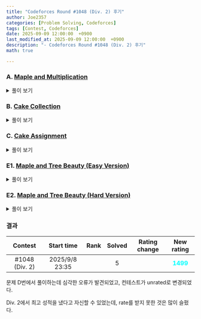 ```yaml
---
title: "Codeforces Round #1048 (Div. 2) 후기"
author: Joe2357
categories: [Problem Solving, Codeforces]
tags: [Contest, Codeforces]
date: 2025-09-09 12:00:00  +0900
last_modified_at: 2025-09-09 12:00:00  +0900
description: "- Codeforces Round #1048 (Div. 2) 후기"
math: true

---
```



### A. [Maple and Multiplication](https://codeforces.com/contest/2139/problem/A)

<details markdown="1"><summary>풀이 보기</summary>
#### 풀이  

풀이는 아래 3가지로 정리 가능하다.

- 만약 $a = b$라면, 연산이 필요 없다. $ans = 0$
- 만약 $a ~ \vert ~ b$ 또는 $b ~ \vert ~ a$라면, 제수에 **몫**만큼 곱해주면 $a=b$를 얻어낼 수 있다. $ans = 1$
- 그 이외의 상황에서는, $a = a \times b$, $b = b \times a$를 해주면 $a=b$를 항상 얻어낼 수 있다. $ans = 2$

위 case를 제외한 경우는 없으므로, 각 case에 맞는 상황을 찾고 답을 출력해주면 된다.


#### 코드

```c
#include <stdio.h>

int main() {
    int t;
    scanf("%d", &t);
    while (t--) {
        int a, b;
        scanf("%d %d", &a, &b);

        if (a == b) {
            printf("0\n");
        } else if (a % b == 0 || b % a == 0) {
            printf("1\n");
        } else {
            printf("2\n");
        }
    }
    return 0;
}
```

</details>

### B. [Cake Collection](https://codeforces.com/contest/2139/problem/B)

<details markdown="1"><summary>풀이 보기</summary>
#### 풀이  
각 오븐에서 만들어지는 케이크는 **가져가지 않으면 누적된다**는 것이 문제의 핵심이다.


우선 다른 문제를 생각해보자. 전체 $m$초 중에서 1번의 행동 기회만 주어질 때, "<u>한 번의 행동</u>으로 최대한 많이" 가져가는 것을 목표로 삼아보자. 이 문제의 정답은 $\max([a_1, a_2, \cdots, a_n]) \times m$이 된다. 만약 $max([a_1, a_2, \cdots, a_n]) = a_i$라고 하면, 우린 **마지막 순간에** $i$번째 오븐에 가서 케이크를 모두 가져오면 케이크를 최대로 가져오는 것이다. 1번의 행동으로 최대의 케이크를 얻기 위해서는 1초당 최대의 케이크를 만들어내는 오븐인 $i$를 마지막에 방문해야한다는 사실을 알 수 있다.

이걸 고려하며 다시 원래 문제를 생각해보자. $m$초때는 $i$번째 오븐을 방문할 것이므로, 그 이전에는 $i$번째 오븐을 방문할 필요가 없다. 그럼 문제의 정답 $ans$를 아래와 같이 작은 문제로 분할할 수 있는 기회가 보인다. 


$$
\begin{aligned}
ans_m &= ans_{m-1} + \max([a_1, a_2, \cdots, a_n]) \times m\\
&= ans_{m-2} + \max([a_1, a_2, \cdots, a_n] - [a_i]) \times (m-1) + \max([a_1, a_2, \cdots, a_n]) \times m \\
&\cdots
\end{aligned}
$$


계속해서 작은 문제로 분할해나갈 수 있으며, 그 때의 최종 정답은 $\sum_{i=0}^{\min(m, n)} a_i \times (m - i)$이 된다. 이 때 배열 $a$는 **비오름차순** 정렬이 되어있다고 가정한다.

결론으로는, 문제 해결을 위해서는 오븐의 케이크 생성량 $a$를 먼저 비오름차순으로 정렬하고, 위 수식의 값을 도출해내면 된다.



여담인데, 처음 코드를 제출했을 때는 계속 오답을 받았다. $\max(time~\times~cakes) \leq 10^{13}$이라 계산 중 overflow가 발생하는 것이라고 생각해서 `long long`도 활용해보았지만 계속 오답을 받았다. 결국 이 문제에서 `-4` 페널티를 받고, overflow 고려를 딱히 하지 않아도 되는 `C++`로 코드를 다시 짜서 제출하였다.

하지만, 이후 다시 풀어보니 문제는 overflow가 아닌 **정렬**에 있었다. `C`에서는 정렬을 돕기 위한 `qsort`라는 함수가 있는데, 여기에 사용하는 `cmp` 사용자 정의 함수를 만드는 과정에서 문제가 있었다. 나는 지금까지 오름차순 정렬을 위해 아래와 같이 `cmp` 함수를 정의했었다.

```c
int cmp(ll* a, ll* b) {
    return *a > *b; // 오름차순 정렬
}
```

문제에서 원하는 바는 비오름차순이었으므로 반대로 정렬해주면 된다고 생각했다.

```c
int cmp(ll* a, ll* b) {
    return *a < *b; // 비오름차순 정렬
}
```

하지만 결과는 오답이었다. `cmp` 함수를 `<stdlib.h>`에 있는 형식에 맞춰서 다시 작성하니 그때서야 통과되는 것을 확인할 수 있었다. 이 문제에서부터, 나는 "contest는 `C++`로 코드를 짤 것"을 다짐하게 되었다. `C++` 언어 연습을 좀 하고, 다음 contest부터는 `C++`로 참여하려한다.


#### 코드

```c
#include <stdio.h>

typedef long long ll;

#define MAX_IDX (ll)(1e5)

ll arr[MAX_IDX];

#define min(a, b) (((a) > (b)) ? (b) : (a))

int desc(const void* p, const void* q) {
    ll x = *(const ll*)p, y = *(const ll*)q;
    if (x < y) return 1;
    if (x > y) return -1;
    return 0;
}


int main() {
    int t;
    scanf("%d", &t);
    while (t--) {
        int n, m;
        scanf("%d %d", &n, &m);
        for (int i = 0; i < n; ++i) {
            scanf("%lld", arr + i);
        }
        qsort(arr, n, sizeof(ll), desc);

        ll ret = 0;
        for (int i = 0; i < min(m, n); ++i) {
            ret += (arr[i] * (m - i));
        }
        printf("%lld\n", ret);
    }
    return 0;
}
```

</details>

### C. [Cake Assignment](https://codeforces.com/contest/2139/problem/C)

<details markdown="1"><summary>풀이 보기</summary>
#### 풀이  

가능한 연산은 아래 2가지다.

- `OP1` : Chocola이 Vanilla에게 케이크를 절반 준다
- `OP2` : Vanilla가 Chocola에게 케이크를 절반 준다

현재 상태 $(A, B)$를 (`Chocola가 가진 케이크 수`, `Vanilla가 가진 케이크 수`)로 정의하자. 이 때 문제의 정의에 의해 $A + B = 2^{k+1}$이다. 이제 각 연산을 다시 생각해보자. 현재 상태를 $(A, 2^{k+1} - A)$라고 했을 때, 각 연산의 결과는 아래와 같아진다.

- `OP1` : $(A, 2^{k+1} - A) \rightarrow (\frac{A}{2}, 2^{k+1} - \frac{A}{2})$
- `OP2` : $(A, 2^{k+1} - A) \rightarrow (2^k + \frac{A}{2}, 2^k - \frac{A}{2})$

우리의 목표는 Chocola의 케이크 $2^k$개를 $x$개로 만드는 과정을 찾는 것이다. 연산을 한 번 할때마다 Chocola의 케이크 $A$는 $\frac{A}{2}$ 또는 $\frac{A}{2} + 2^k$이 된다. 완전탐색으로 답을 찾을 수 있을 것 같지만, 문제에서 depth의 최댓값은 $120$번이라고 얘기하고 있다. $2^{120}$가지의 탐색은 불가능할 것이다.

변경된 연산을 다시 한 번 자세히 보면, Chocola가 가지고 있던 케이크 $A$는 항상 $\frac{A}{2}$로 바뀌는 것을 볼 수 있다. `OP2` 연산에서는 $2^k$가 추가되는 것을 볼 수 있다. 이걸 비트로 다시 생각해보면, <u>$A$를 한칸 오른쪽으로 민 다음</u>, 연산에 따라서 $2^k$를 추가하는 것으로도 이해할 수 있다. $2^k$를 추가하는 것은 <u>가장 왼쪽에 비트를 on하는 것</u>과도 같다!

$k$가 주어졌을 때, Chocola가 가진 케이크의 초기값은 $2^k$개이다. $k = 4$일 때를 예시로 들면, 이걸 비트로 표현하면 $10000$이 된다. 비트 $k + 1 = 5$자리로 표현 가능하다. 연산을 아무리 진행해도 비트 자릿수는 최대 $5$자리이다. 이 때 $2^k$가 추가되는 것은 비트의 가장 왼쪽 자리가 on되는 것이라고 얘기할 수 있다.

즉, 초기 상태 $1000\cdots00$에서 원하는 결과값 $x$를 만들어내기 위해서 각 상태마다 **비트를 오른쪽으로 1칸 민 다음** 필요에 따라 가장 왼쪽에 비트를 추가해나가는 과정으로 결과를 찾아내면 된다. 이 방법을 구현한 코드가 아래 정답과 같다.

에디토리얼에는 다른 풀이가 존재한다. 에디토리얼의 풀이를 정리해보면 다음과 같다.

- 어떤 상태 $(a, b)$가 주어졌을 때, 그 <u>이전 상태</u>로 되돌아가는 방법은 **단 1개 존재한다**
  - $a < b$라면 `OP1`이 실행되었었다는 의미이며, 이전 상태는 $(2a,b - a)$였다
  - $a > b$라면 `OP2`가 실행되었었다는 의미이며, 이전 상태는 $(a - b, 2b)$였다

끝 상태를 $(x, 2^{k+1} - x)$, 시작 상태를 $(2^k, 2^k)$라고 할 수 있으므로, 단계를 역추적해가며 시작 상태로 되돌아갔을 때, 지나온 연산들을 반대로 출력해내면 정답을 얻어낼 수 있다.


#### 코드

```c
#include <stdio.h>

typedef long long ll;

#define MAX_IDX 120

int ret[MAX_IDX];

int main() {
    int t;
    scanf("%d", &t);
    while (t--) {
        int k;
        ll x;
        scanf("%d %lld", &k, &x);

        // rightmose bit finding
        int cnt;
        for (cnt = 0; (x & 1) == 0; ++cnt) {
            x >>= 1;
        }
        printf("%d\n", k - cnt);

        for (int i = 0; i < k - cnt; ++i) {
            if ((x & 2) == 0) {
                printf("1 ");
            } else {
                printf("2 ");
            }
            x >>= 1;
        }
        printf("\n");
    }
    return 0;
}
```

</details>

### E1. [Maple and Tree Beauty (Easy Version)](https://codeforces.com/contest/2139/problem/E1)

<details markdown="1"><summary>풀이 보기</summary>
#### 풀이  

우선 문제에서 주어진 입력으로 트리 구조를 만들 수 있다. 결론부터 말하면 트리 구조는 딱히 저장해둘 필요는 없고, `ROOT`의 level을 $0$이라고 하고, **각 level에 있는 노드의 수**만 있으면 답을 찾아낼 수 있다. 트리를 만드는 과정은 각 level에 있는 노드의 수를 파악하기 위한 과정일 뿐이다. 이 코드에서는 `cnt[level]` 배열에 level당 노드의 개수를 저장해두도록 하였다.

`cnt[]` 배열이 만들어졌으면 두 번째로 "길이가 가장 짧은 리프 노드의 level"을 찾는다. `min_depth`라고 정의된 변수에 저장하며, **가능한 정답의 최댓값**을 의미한다. 아무리 최적으로 트리에 라벨링을 하더라도, 구조적으로 `min_depth + 1`를 넘는 답은 존재할 수 없다. `min_depth`에 있는 리프 노드의 이름 길이가 `min_depth + 1`이므로, 리프 노드들의 가장 긴 공통 이름의 길이는 최대 `min_depth + 1`이 되기 때문이다.

이제 `current_level`을 $0$부터 `min_depth`까지, 각 level의 노드들에 <u>같은 라벨을 붙일 수 있는지</u> 검사한다. $0$의 개수가 충분하여 `current_level`의 모든 노드들을 $0$으로 라벨링할 수 있으면 $0$으로 라벨링하고 다음 level로 넘어간다. $1$로 라벨링할 수 있다면 $1$로 라벨링하고 다음으로 넘어간다. 만약 라벨링 할 수 없다면 그 시점에서 재귀를 종료하며 리턴한다. 이렇게 되면 <u>루트에서부터 prefix를 최대한 같게</u> 지정하는 것처럼 보인다. 문제에서 원하는건 리프노드들의 연속 LCS를 최대화하는 것이었지만, 이 풀이에서는 트리에서의 prefix를 최대화하는 것을 목표로 한다.

왜 이 직관이 가능한 답안일까? 트리라는 구조상, **모든 리프 노드가 같은 라벨링**을 가지도록 하려면 가장 위에서부터 <u>똑같은 라벨링</u>을 받는 것이 연속 LCS를 가장 길게 만드는 것이기 때문이다. 그러므로, 중간 단계에 대한 고려는 딱히 하지 않고, 가능한 위에서 같은 level에는 같은 라벨링을 가지도록 하는 것으로 알고리즘의 방향을 정했다.

사용한 방법은 재귀를 활용한 백트래킹. `solve()` 함수를 구현하여 남아있는 라벨 개수를 $(zeros, ones)$로 정의하고 `current_level`에 있는 모든 노드들에게 같은 라벨을 부여할 수 있는지 확인한다. 라벨링할 수 있으면 모두 같은 라벨을 부여하고 다음 level로 넘어가도록 구현하였다. 이 방식의 구현 결과는 *시간 초과*. 생각해보면 최악으로 $O(2^N)$이므로 $2^{1000}$까지의 함수 호출이 필요했을 것 같다.

그럼 이 때 시간을 줄이기 위해 활용할 수 있는 방법이 **dp를 활용한 메모이제이션**이 되겠다. 이미 1번 계산한 결과값은 `dp[][]` 배열에 기록해둠으로써 중복 계산 과정을 줄이는 방법이다. $N=1\,000$이므로 `dp[][]` 크기는 $10^6$칸. 시간에는 충분히 돌아갈 것이라고 생각하고 구현했다. 다행히도, 푸는 방법에는 문제가 없었던 것 같다.


#### 코드

```c
#include <stdio.h>

typedef char bool;
const bool true = 1;
const bool false = 0;

typedef long long ll;
typedef struct QueueNode {
    int idx;
    int dep;
} QN;

#define MAX_IDX (1000 + 1)
const int INF = 987654321;

QN queue[MAX_IDX];
int cnt[MAX_IDX];
int depth[MAX_IDX];
int min_depth;

int dp[MAX_IDX][MAX_IDX];
const int NONE = -1;

int tree[MAX_IDX][MAX_IDX];
const int ROOT = 1;

int n, k;

#define min(a, b) (((a) > (b)) ? (b) : (a))
#define max(a, b) (((a) > (b)) ? (a) : (b))

void init() {
    for (int i = 0; i < MAX_IDX; ++i) {
        tree[i][0] = 0;
        cnt[i] = 0;
        for (int j = 0; j < MAX_IDX; ++j) {
            dp[i][j] = NONE;
        }
    }
    min_depth = INF;
    return 0;
}

void calc_depth() {
    depth[ROOT] = 0;
    cnt[0] = 1;

    int front = 0, rear = 0;
    queue[rear++] = (QN){ROOT, 0};

    while (front < rear) {
        QN cur_node = queue[front++];
        for (int i = 1; i <= tree[cur_node.idx][0]; ++i) {
            depth[tree[cur_node.idx][i]] = cur_node.dep + 1;
            cnt[cur_node.dep + 1] += 1;
            queue[rear++] = (QN){tree[cur_node.idx][i], cur_node.dep + 1};
        }

        if (tree[cur_node.idx][0] == 0) {
            min_depth = min(min_depth, cur_node.dep);
        }
    }
    return;
}

int solve(int current_depth, int zeros, int ones) {
    if (current_depth > min_depth) {
        return 0;
    } else if (dp[current_depth][zeros] != NONE) {
        return dp[current_depth][zeros];
    }
    
    int ret = 0;
    if (cnt[current_depth] <= zeros) {
        ret = max(ret, 1 + solve(current_depth + 1, zeros - cnt[current_depth], ones));
    }
    if (cnt[current_depth] <= ones) {
        ret = max(ret, 1 + solve(current_depth + 1, zeros, ones - cnt[current_depth]));
    }
    return dp[current_depth][zeros] = ret;
}

int main() {
    int t;
    scanf("%d", &t);
    while (t--) {
        init();
        scanf("%d %d", &n, &k);
        for (int i = 2; i <= n; ++i) {
            int a;
            scanf("%d", &a);
            tree[a][++tree[a][0]] = i;
        }
        calc_depth();

        printf("%d\n", solve(0, k, n - k));
    }
    return 0;
}
```

</details>

### E2. [Maple and Tree Beauty (Hard Version)](https://codeforces.com/contest/2139/problem/E2)

<details markdown="1"><summary>풀이 보기</summary>
#### 풀이  

문제는 그 다음이다. $N=200\,000$으로 제한이 늘어나버린 것. 코드를 그대로 제출하니 *컴파일 에러*가 발생했고, 그 때의 에러 메세지는 "<u>배열을 할당할 수 없음</u>"이었다. 배열의 크기가 너무 커져버리면 컴파일 단계에서 멈춰버린다는 것을 이 때 처음 알았다.

E1 문제에서 사용한 2차원 `int` 배열은 2가지가 있다.

- `tree[][]` : 트리 구조를 도식화하기 위한 배열
- `dp[][]` : `solve()` 함수 결과값을 기록하기 위한 배열

사실 `tree[][]` 배열은 굳이 2차원일 이유가 없다. [연결리스트](https://joe2357.github.io/posts/Linked-List/)로 트리를 구현하면 되기 때문. 과정이 조금 귀찮긴 해도, 인접행렬로 만들 수 없는 트리들은 인접리스트를 활용하여 구현하였으니 그 방법을 그대로 가져오자. 하지만 문제는 이 부분이 아니다.

가장 큰 문제는 `dp[][]` 배열. 지금의 점화식으로는 이 배열의 크기를 줄일 방법이 없다. 그러다 문득 한 가지 생각이 들었다. 문제에서 원하는 해답이 **`Root`에서부터의 연속 LCS**였으니, 앞에서 동일한 라벨을 부여할 수 없으면 뒤는 아예 계산할 필요가 없다는 것. 그럼 풀이과정에서 고려해야할 것은 "현재의 depth에서의 라벨링 성공 여부"가 되는 것이고, 현재의 state만 잘 기록해둘 수 있으면 이전 depth에서의 결과를 굳이 저장할 필요가 없다는 것. 해서 `current_depth`를 잘 기록해둘 수 있으면, **`dp[][]` 배열이 2차원일 이유가 없다!** 1차원 배열로 변경한 후 함수 진행을 보도록 하자.

하지만 배열의 크기를 줄였더라도 시간초과가 발생했다. 아무래도 기존의 재귀 DP 방식으로는 문제 해결이 불가능할 것 같다. 현재 시간을 가장 오래 잡아먹는 부분은 `solve()` 함수에서 `dp[i]` 배열의 업데이트 부분일 것이다. `dp[i]`를 "$i$개의 `0` 라벨을 사용하고, 나머지는 `1`로 라벨링할 때 **같은 depth의 노드들은 모두 같은 라벨을 붙일 수 있는가**"를 나타내고 있다. 이 부분에서 `dp[i] = true`인 부분들 모두에서 현재 depth의 노드 개수가 $a$개라고 할 때 `dp[i+a] = true`로 바꿔주는 과정이 필요한데, 이 부분에서 $O(N)$이 계속 필요하므로 최악으로 $O(N^2)$이 불가피하게 된 것 같다. `dp[]` 배열의 업데이트를 $O(1)$로 줄여낼 수 있으면 빠르게 해결할 수 있을 것 같다.

그렇게 활용하게 된 방법이 bit 연산을 활용한 저장법이다. 타입을 `unsigned long long`으로 변경하고 `dp[i] |= dp[i + a]`를 하면 같은 연산을 $64$배 빠르게​ 계산해낼 수 있다. 다만 수의 범위가 $N = 200\,000$이므로 변수 하나로 해결할 수는 없으니, 블럭 단위로 시간을 줄여낼 수 있을 것이다. 이 방법으로 구현을 시도하여 시간이 줄었는지 확인하고, 이래도 시간초과가 걸린다면 다른 최적화 방법도 고려해야할 것이다.

20번 테스트케이스에서 틀렸다고 떠서 원인을 분석하니, 사용했던 상수들의 데이터 타입이 원인이었다. `unsigned long long`을 사용할 때, 즉 64비트 연산을 할 때 상수를 `ULL`로 지정해주지 않으면 32비트로 취급한다는 것을 이 때 처음 알았다. 앞으로 상수를 활용할 때 오버플로가 난다면 이것을 꼭 고려해야겠다.


#### 코드

```c
#include <stdio.h>
#include <stdlib.h>

typedef char bool;
const bool true = 1;
const bool false = 0;

typedef long long ll;
typedef unsigned long long ull;

typedef struct TreeNode {
    int idx;
    struct TreeNode* next;
} TN;
typedef struct QueueNode {
    int idx;
    int dep;
} QN;

#define MAX_IDX (200000 + 1)

TN* tree[MAX_IDX];
const int ROOT = 1;
const int NONE = -1;

int cnt_of_depth[MAX_IDX];
int min_leaf_depth;

ull dp[MAX_IDX];
ull tmp[MAX_IDX];

int n, k;

#define min(a, b) (((a) > (b)) ? (b) : (a))
#define max(a, b) (((a) > (b)) ? (a) : (b))

void init() {
    for (int i = 0; i < MAX_IDX; ++i) {
        tree[i] = NULL;
        cnt_of_depth[i] = 0;
        dp[i] = 0;
    }
    min_leaf_depth = MAX_IDX + 1;
    return;
}

void connect_edge(int x, int p) {
    TN* newNode = (TN*)malloc(sizeof(TN));
    newNode->idx = x;
    newNode->next = tree[p];
    tree[p] = newNode;
    return;
}

void read_input() {
    scanf("%d %d", &n, &k);
    for (int i = ROOT + 1; i <= n; ++i) {
        int p;
        scanf("%d", &p);
        connect_edge(i, p);
    }
    return;
}

void preprocess() {
    QN queue[MAX_IDX + 1];
    int front = 0, rear = 0;
    queue[rear++] = (QN){ROOT, 0};

    while (front < rear) {
        int cnt_of_level = rear - front;
        bool isLeafExists = false;
        QN node = queue[front];
        cnt_of_depth[node.dep] = cnt_of_level;

        for (int i = 0; i < cnt_of_level; ++i) {
            node = queue[front++];
            if (tree[node.idx] == NULL) {
                isLeafExists = true;
            } else {
                for (TN* cur = tree[node.idx]; cur != NULL; cur = cur->next) {
                    queue[rear++] = (QN){cur->idx, node.dep + 1};
                }
            }
        }

        if (isLeafExists == true) {
            min_leaf_depth = node.dep;
            break;
        }
    }
    return;
}

void bitset_left_shift(ull* out, ull* in, int w, int blocks) {
    int word = w >> 6;
    int bit = w & 63;

    // init
    for (int i = 0; i < blocks; ++i) {
        out[i] = 0ULL;
    }

    // shift
    if (w == 0) {
        for (int i = 0; i < blocks; ++i) {
            out[i] = in[i];
        }
    } else if (bit == 0) {
        for (int i = blocks - 1; i >= word; --i) {
            out[i] = in[i - word];
        }
    } else {
        for (int i = blocks - 1; i >= word + 1; --i) {
            ull hi = in[i - word];
            ull lo = in[i - word - 1];
            out[i] = (hi << bit) | (lo >> (64 - bit));
        }
        if (blocks - 1 >= word) {
            out[word] = in[0] << bit;
        }
    }

    // used upper bound = k
    int last_bits = (k & 63);
    if (last_bits) {
        ull m = (last_bits == 63) ? (~0ULL) : ((1ULL << (last_bits + 1)) - 1ULL);
        out[blocks - 1] &= m;
    }

    return;
}

bool any_bit_in_range(ull* bs, int L) {
    if (L < 0) {
        L = 0;
    }
    if (L > k) {
        return false;
    }

    int lb = L >> 6, rb = k >> 6;
    int lo = L & 63, ro = k & 63;

    if (lb == rb) {
        ull m = ((ro == 63) ? (~0ULL) : ((1ULL << (ro + 1)) - 1ULL));
        m &= ((~0ULL) << lo);
        return (bs[lb] & m) != 0;
    } else {
        ull left_mask = (~0ULL) << lo;
        if ((bs[lb] & left_mask) > 0) {
            return true;
        }

        for (int i = lb + 1; i < rb; ++i) {
            if (bs[i] > 0) {
                return true;
            }
        }

        ull right_mask = (ro == 63) ? (~0ULL) : ((1ULL << (ro + 1)) - 1ULL);
        if ((bs[rb] & right_mask) > 0) {
            return true;
        }

        return false;
    }
}

int solve(int zeros, int ones) {
    int blocks = (k >> 6) + 1;
    dp[0] = 1ULL;

    int total_used = 0;
    int ret = 0;

    for (int d = 0; d <= min_leaf_depth; ++d) {
        int w = cnt_of_depth[d];

        bitset_left_shift(tmp, dp, w, blocks);
        for (int i = 0; i < blocks; ++i) {
            dp[i] |= tmp[i];
        }
        total_used += w;

        int LB = total_used - ones;

        if (any_bit_in_range(dp, LB) == true) {
            ret += 1;
        } else {
            break;
        }
    }

    return ret;
}

int main() {
    int t;
    scanf("%d", &t);
    while (t--) {
        init();
        read_input();
        preprocess();
        printf("%d\n", solve(k, n - k));
    }
    return 0;
}
```

</details>

### 결과

|    Contest     |   Start time   | Rank | Solved | Rating change |                New rating                |
| :------------: | :------------: | :--: | :----: | :-----------: | :--------------------------------------: |
| #1048 (Div. 2) | 2025/9/8 23:35 |      |   5    |               | <strong style="color:cyan">1499</strong> |

문제 D번에서 풀이하는데 심각한 오류가 발견되었고, 컨테스트가 unrated로 변경되었다.

Div. 2에서 최고 성적을 냈다고 자신할 수 있었는데, rate를 받지 못한 것은 많이 슬펐다.